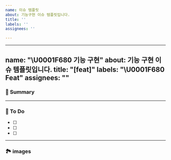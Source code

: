 ```yaml
---
name: 이슈 템플릿
about: 기능구현 이슈 템플릿입니다.
title: ''
labels: ''
assignees: ''

---
```


---
name: "\U0001F680 기능 구현"
about: 기능 구현 이슈 템플릿입니다.
title: "[feat]"
labels: "\U0001F680 Feat"
assignees: ""
---

### 🚀 Summary

<!-- A brief description of the issue. -->

---

### 📝 To Do

<!-- Write what you need to do -->

- [ ]
- [ ]
- [ ]

---

### 🏞️ images

<!-- Capture related images -->
